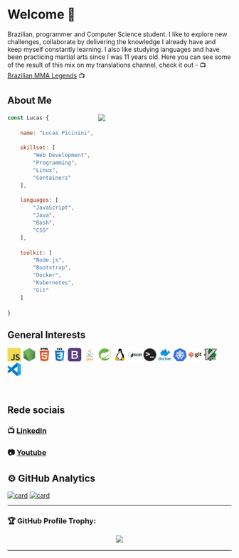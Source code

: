 # Welcome 👋

Brazilian, programmer and Computer Science student. I like to explore new challenges, collaborate by delivering the knowledge I already have and keep myself constantly learning. I also like studying languages and have been practicing martial arts since I was 11 years old. Here you can see some of the result of this mix on my translations channel, check it out - 📺 [Brazilian MMA Legends][youtube] 📺

## About Me

<img align="right" width="300" src="https://i2.wp.com/allhtaccess.info/wp-content/uploads/2018/03/programming.gif?fit=1281%2C716&ssl=1" />

```js
const Lucas {

    name: "Lucas Picinini",

    skillset: [
        "Web Development",
        "Programming",
        "Linux",
        "Containers"
    ],

    languages: [
        "JavaScript",
        "Java",
        "Bash",
        "CSS"
    ],

    toolkit: [
        "Node.js",
        "Bootstrap",
        "Docker",
        "Kubernetes",
        "Git"
    ]

}
```

## General Interests

<code><img
    height="30"
    src="https://raw.githubusercontent.com/github/explore/80688e429a7d4ef2fca1e82350fe8e3517d3494d/topics/javascript/javascript.png"
    alt="Logo Javascript"/></code>
<code><img
    height="30"
    src="https://raw.githubusercontent.com/github/explore/80688e429a7d4ef2fca1e82350fe8e3517d3494d/topics/nodejs/nodejs.png"
    alt="Logo Nodejs"/></code>
<code><img
    height="30"
    src="https://raw.githubusercontent.com/github/explore/80688e429a7d4ef2fca1e82350fe8e3517d3494d/topics/html/html.png"
    alt="Logo HTML"/></code>
<code><img
    height="30"
    src="https://raw.githubusercontent.com/github/explore/80688e429a7d4ef2fca1e82350fe8e3517d3494d/topics/css/css.png"
    alt="Logo CSS"/></code>
<code><img
    height="30"
    src="https://raw.githubusercontent.com/github/explore/80688e429a7d4ef2fca1e82350fe8e3517d3494d/topics/bootstrap/bootstrap.png"
    alt="Logo Bootstrap"/></code>
<code><img
    height="30"
    src="https://raw.githubusercontent.com/github/explore/80688e429a7d4ef2fca1e82350fe8e3517d3494d/topics/java/java.png"
    alt="Logo Java"/></code>
<code><img
    height="30"
    src="https://raw.githubusercontent.com/github/explore/80688e429a7d4ef2fca1e82350fe8e3517d3494d/topics/spring-boot/spring-boot.png"
    alt="Logo Sprint Boot"/></code>
<code><img
    height="30"
    src="https://raw.githubusercontent.com/github/explore/80688e429a7d4ef2fca1e82350fe8e3517d3494d/topics/linux/linux.png"
    alt="Logo Linux"/></code>
<code><img
    height="30"
    src="https://raw.githubusercontent.com/github/explore/80688e429a7d4ef2fca1e82350fe8e3517d3494d/topics/bash/bash.png"
    alt="Logo Bash"/></code>
<code><img
    height="30"
    src="https://raw.githubusercontent.com/github/explore/80688e429a7d4ef2fca1e82350fe8e3517d3494d/topics/terminal/terminal.png"
    alt="Logo Terminal"/></code>
<code><img
    height="30"
    src="https://raw.githubusercontent.com/github/explore/80688e429a7d4ef2fca1e82350fe8e3517d3494d/topics/docker/docker.png"
    alt="Logo Docker"/></code>
<code><img
    height="30"
    src="https://raw.githubusercontent.com/github/explore/80688e429a7d4ef2fca1e82350fe8e3517d3494d/topics/kubernetes/kubernetes.png"
    alt="Logo Kubernetes"/></code>
<code><img
    height="30"
    src="https://raw.githubusercontent.com/github/explore/80688e429a7d4ef2fca1e82350fe8e3517d3494d/topics/git/git.png"
    alt="Logo Git"/></code>
<code><img
    height="30"
    src="https://raw.githubusercontent.com/github/explore/80688e429a7d4ef2fca1e82350fe8e3517d3494d/topics/vim/vim.png"
    alt="Logo Docker"/></code>
<code><img
    height="30"
    src="https://raw.githubusercontent.com/github/explore/80688e429a7d4ef2fca1e82350fe8e3517d3494d/topics/visual-studio-code/visual-studio-code.png"
    alt="Logo visual studio"/></code>

[linkedin]: https://www.linkedin.com/in/lucas-picinini/
[youtube]: https://www.youtube.com/@brazilianmmalegends

<br>

## Rede sociais

### 📺 [LinkedIn][linkedin]
### 📷 [Youtube][youtube]

## ⚙️ GitHub Analytics

[![card](https://github-readme-stats.vercel.app/api?username=lucaspicinini&theme=dark)](https://github.com/lucaspicinini) [![card](https://github-readme-stats.vercel.app/api/top-langs/?username=lucaspicinini&hide=html&layout=compact&theme=dark)](https://github.com/lucaspicinini)

---

### 🏆 GitHub Profile Trophy:

<p align="center">
  <a
    href="https://github.com/ryo-ma/github-profile-trophy"
    title="repositório de troféus"
  >
    <img
      width="800"
      src="https://github-profile-trophy.vercel.app/?username=lucaspicinini&column=8&theme=darkhub&no-frame=true&no-bg=true"
    />
  </a>
</p>

---

<!---
lucaspicinini/lucaspicinini is a ✨ special ✨ repository because its `README.md` (this file) appears on your GitHub profile.
You can click the Preview link to take a look at your changes.
--->
